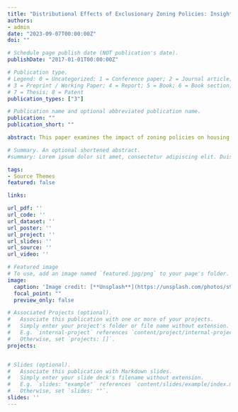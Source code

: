 ```yaml
---
title: "Distributional Effects of Exclusionary Zoning Policies: Insights from the Greater Boston Area (Job Market Paper)"
authors:
- admin
date: "2023-09-07T00:00:00Z"
doi: ""

# Schedule page publish date (NOT publication's date).
publishDate: "2017-01-01T00:00:00Z"

# Publication type.
# Legend: 0 = Uncategorized; 1 = Conference paper; 2 = Journal article;
# 3 = Preprint / Working Paper; 4 = Report; 5 = Book; 6 = Book section;
# 7 = Thesis; 8 = Patent
publication_types: ["3"]

# Publication name and optional abbreviated publication name.
publication: ""
publication_short: ""

abstract: This paper examines the impact of zoning policies on housing affordability and welfare inequality across income groups in the Greater Boston area. We focus on two specific regulations: Floor Area Ratio (FAR) restrictions and density regulations, both of which limit the supply of smaller, affordable housing units. Using a housing supply model, we show that these policies significantly reduce housing affordability, with the tract-level most affordable housing being, on average, ten times more expensive under zoning constraints. To evaluate the welfare effects of these policies, we incorporate the housing supply model into a spatial general equilibrium framework that captures both housing demand and supply across census tracts in the city. Our baseline results indicate that removing zoning policies leads to a 70\% welfare gain for the lowest 10\% income group due to improved housing affordability and the large income disparity across groups. When externalities, such as preferences for neighborhood income composition, are considered, the welfare effect for the lowest income group increases to 140\%, while middle-income households experience a welfare loss of 15\%. These results suggest that while eliminating zoning policies can dramatically improve welfare for low-income households, it introduces welfare losses for middle-income groups due to shifts in neighborhood composition. This research highlights the significant role of zoning policies in exacerbating housing affordability issues and underscores the importance of considering distributional effects when evaluating zoning policy reforms.

# Summary. An optional shortened abstract.
#summary: Lorem ipsum dolor sit amet, consectetur adipiscing elit. Duis posuere tellus ac convallis placerat. Proin tincidunt magna sed ex sollicitudin condimentum.

tags:
- Source Themes
featured: false

links:

url_pdf: ''
url_code: ''
url_dataset: ''
url_poster: ''
url_project: ''
url_slides: ''
url_source: ''
url_video: ''

# Featured image
# To use, add an image named `featured.jpg/png` to your page's folder. 
image:
  caption: 'Image credit: [**Unsplash**](https://unsplash.com/photos/s9CC2SKySJM)'
  focal_point: ""
  preview_only: false

# Associated Projects (optional).
#   Associate this publication with one or more of your projects.
#   Simply enter your project's folder or file name without extension.
#   E.g. `internal-project` references `content/project/internal-project/index.md`.
#   Otherwise, set `projects: []`.
projects:


# Slides (optional).
#   Associate this publication with Markdown slides.
#   Simply enter your slide deck's filename without extension.
#   E.g. `slides: "example"` references `content/slides/example/index.md`.
#   Otherwise, set `slides: ""`.
slides: ''
---
```



